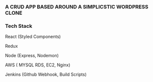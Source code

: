 ### A CRUD APP BASED AROUND A SIMPLICSTIC WORDPRESS CLONE ###

### Tech Stack ###

 React (Styled Components)
 
 Redux
 
 Node (Express, Nodemon)
 
 AWS ( MYSQL RDS, EC2, Nginx)
 
 Jenkins (Github Webhook, Build Scripts)
 

